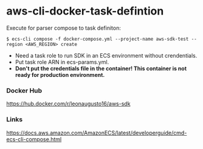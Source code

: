 # aws-cli-docker-task-defintion

Execute for parser compose to task definiton:
```
$ ecs-cli compose -f docker-compose.yml --project-name aws-sdk-test --region <AWS_REGION> create
```
* Need a task role to run SDK in an ECS environment without crendentials.
* Put task role ARN in ecs-params.yml.
* **Don't put the credentials file in the container! This container is not ready for production environment.**

### Docker Hub
https://hub.docker.com/r/leonaugusto16/aws-sdk

### Links
https://docs.aws.amazon.com/AmazonECS/latest/developerguide/cmd-ecs-cli-compose.html
